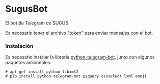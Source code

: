 # SugusBot
El bot de Telegram de SUGUS

Es necesario tener el archivo "token" para enviar mensajes con el bot.

### Instalación ###
Es necesario instalar la librería [python-telegram-bot](https://github.com/leandrotoledo/python-telegram-bot), junto con algunos paquetes adicionales:

    # apt-get install python-libxml2
    # pip install python-telegram-bot pyquery cssselect lxml emoji
